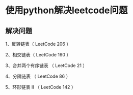 # 使用python解决leetcode问题
## 解决问题
1、反转链表（ LeetCode 206 ）

2、相交链表（ LeetCode 160 ）

3、合并两个有序链表 （ LeetCode 21 ）

4、分隔链表 （ LeetCode 86 ）

5、环形链表 II （ LeetCode 142 ）